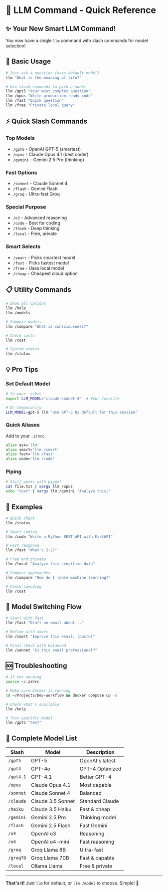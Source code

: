 # 🎯 LLM Command - Quick Reference

## ✨ Your New Smart LLM Command!

You now have a single `llm` command with slash commands for model selection!

## 🚀 Basic Usage

```bash
# Just ask a question (uses default model)
llm "What is the meaning of life?"

# Use slash commands to pick a model
llm /gpt5 "Your most complex question"
llm /opus "Write production-ready code"
llm /fast "Quick question"
llm /free "Private local query"
```

## ⚡ Quick Slash Commands

### Top Models
- `/gpt5` - OpenAI GPT-5 (smartest)
- `/opus` - Claude Opus 4.1 (best coder)
- `/gemini` - Gemini 2.5 Pro (thinking)

### Fast Options
- `/sonnet` - Claude Sonnet 4
- `/flash` - Gemini Flash
- `/groq` - Ultra-fast Groq

### Special Purpose
- `/o3` - Advanced reasoning
- `/code` - Best for coding
- `/think` - Deep thinking
- `/local` - Free, private

### Smart Selects
- `/smart` - Picks smartest model
- `/fast` - Picks fastest model  
- `/free` - Uses local model
- `/cheap` - Cheapest cloud option

## 📋 Utility Commands

```bash
# Show all options
llm /help
llm /models

# Compare models
llm /compare "What is consciousness?"

# Check costs
llm /cost

# System status
llm /status
```

## 💡 Pro Tips

### Set Default Model
```bash
# In your .zshrc
export LLM_MODEL="claude-sonnet-4"  # Your favorite

# Or temporarily
LLM_MODEL=gpt-5 llm "Use GPT-5 by default for this session"
```

### Quick Aliases
Add to your `.zshrc`:
```bash
alias ask='llm'
alias smart='llm /smart'
alias fast='llm /fast'
alias code='llm /code'
```

### Piping
```bash
# Still works with pipes!
cat file.txt | xargs llm /opus
echo "text" | xargs llm /gemini "Analyze this:"
```

## 🎨 Examples

```bash
# Quick check
llm /status

# Smart coding
llm /code "Write a Python REST API with FastAPI"

# Fast response
llm /fast "What's 2+2?"

# Free and private
llm /local "Analyze this sensitive data"

# Compare approaches
llm /compare "How do I learn machine learning?"

# Check spending
llm /cost
```

## 🔄 Model Switching Flow

```bash
# Start with fast
llm /fast "Draft an email about..."

# Refine with smart
llm /smart "Improve this email: [paste]"

# Final check with balanced
llm /sonnet "Is this email professional?"
```

## 🆘 Troubleshooting

```bash
# If not working
source ~/.zshrc

# Make sure Docker is running
cd ~/Projects/Dev-workflow && docker compose up -d

# Check what's available
llm /help

# Test specific model
llm /gpt5 "test"
```

## 📝 Complete Model List

| Slash | Model | Description |
|-------|-------|-------------|
| `/gpt5` | GPT-5 | OpenAI's latest |
| `/gpt4` | GPT-4o | GPT-4 Optimized |
| `/gpt4.1` | GPT-4.1 | Better GPT-4 |
| `/opus` | Claude Opus 4.1 | Most capable |
| `/sonnet` | Claude Sonnet 4 | Balanced |
| `/claude` | Claude 3.5 Sonnet | Standard Claude |
| `/haiku` | Claude 3.5 Haiku | Fast & cheap |
| `/gemini` | Gemini 2.5 Pro | Thinking model |
| `/flash` | Gemini 2.5 Flash | Fast Gemini |
| `/o3` | OpenAI o3 | Reasoning |
| `/o4` | OpenAI o4-mini | Fast reasoning |
| `/groq` | Groq Llama 8B | Ultra-fast |
| `/groq70` | Groq Llama 70B | Fast & capable |
| `/local` | Ollama Llama | Free & private |

---

**That's it!** Just `llm` for default, or `llm /model` to choose. Simple! 🎉

